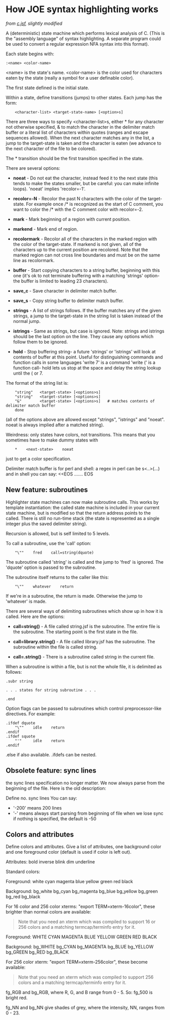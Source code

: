 How JOE syntax highlighting works
=================================

*from [c.jsf](http://joe-editor.hg.sourceforge.net/hgweb/joe-editor/joe-editor/file/tip/syntax/c.jsf.in),
slightly modified*

A (deterministic) state machine which performs lexical analysis of C.
(This is the "assembly language" of syntax highlighting.  A separate
program could be used to convert a regular expression NFA syntax into this
format).

Each state begins with:

    :<name> <color-name>

\<name\> is the state's name.
\<color-name\> is the color used for characters eaten by the state
(really a symbol for a user definable color).

The first state defined is the initial state.

Within a state, define transitions (jumps) to other states.  Each
jump has the form:

        <character-list> <target-state-name> [<option>s]

There are three ways to specify \<character-list\>s, either * for any
character not otherwise specified, & to match the character in the
delimiter match buffer or a literal list of characters within quotes
(ranges and escape sequences allowed).  When the next character matches
any in the list, a jump to the target-state is taken and the character is
eaten (we advance to the next character of the file to be colored).

The * transition should be the first transition specified in the state.

There are several options:

* __noeat__       - Do not eat the character, instead feed it to the next state
                    (this tends to make the states smaller, but be careful: you
                    can make infinite loops).  'noeat' implies 'recolor=-1'.

* __recolor=-N__  - Recolor the past N characters with the color of the
                    target-state.  For example once /* is recognized as the
                    start of C comment, you want to color the /* with the C
                    comment color with recolor=-2.

* __mark__        - Mark beginning of a region with current position.

* __markend__     - Mark end of region.

* __recolormark__ - Recolor all of the characters in the marked region with
                    the color of the target-state.  If markend is not given,
                    all of the characters up to the current position are recolored.
                    Note that the marked region can not cross line boundaries and
                    must be on the same line as recolormark.

* __buffer__      - Start copying characters to a string buffer, beginning with this
                    one (it's ok to not terminate buffering with a matching
                    'strings' option- the buffer is limited to leading 23
                    characters).

* __save_c__      - Save character in delimiter match buffer.

* __save_s__      - Copy string buffer to delimiter match buffer.

* __strings__     - A list of strings follows.  If the buffer matches any of the
                    given strings, a jump to the target-state in the string list
                    is taken instead of the normal jump.

* __istrings__    - Same as strings, but case is ignored.
                    Note: strings and istrings should be the last option on the
                    line.  They cause any options which follow them to be ignored.

* __hold__        - Stop buffering string- a future 'strings' or 'istrings' will
                    look at contents of buffer at this point.  Useful for distinguishing
                    commands and function calls in some languages 'write 7' is a command
                    'write (' is a function call- hold lets us stop at the space and delay
                    the string lookup until the ( or 7.

The format of the string list is:

        "string"   <target-state> [<options>s]
        "string"   <target-state> [<options>s]
        "&"        <target-state> [<options>s]   # matches contents of delimiter match buffer
        done

(all of the options above are allowed except "strings", "istrings" and "noeat".  noeat is
always implied after a matched string).

Weirdness: only states have colors, not transitions.  This means that you
sometimes have to make dummy states with

        *    <next-state>    noeat

just to get a color specification.

Delimiter match buffer is for perl and shell: a regex in perl can be s<..>(...)
and in shell you can say: <<EOS ....... EOS

New feature: subroutines
------------------------

Highlighter state machines can now make subroutine calls.  This works by
template instantiation: the called state machine is included in your
current state machine, but is modified so that the return address points
to the called.  There is still no run-time stack (the state is represented
as a single integer plus the saved delimiter string).

Recursion is allowed, but is self limited to 5 levels.

To call a subroutine, use the 'call' option:

        "\""    fred    call=string(dquote)

The subroutine called 'string' is called and the jump to 'fred' is
ignored.  The 'dquote' option is passed to the subroutine.

The subroutine itself returns to the caller like this:

        "\""    whatever    return

If we're in a subroutine, the return is made.  Otherwise the jump
to 'whatever' is made.

There are several ways of delimiting subroutines which show up in how it
is called.  Here are the options:

* __call=string()__         - A file called string.jsf is the subroutine.
                              The entire file is the subroutine.  The starting
                              point is the first state in the file.

* __call=library.string()__ - A file called library.jsf has the subroutine.
                              The subroutine within the file is called string.

* __call=.string()__        - There is a subroutine called string in the current file.

When a subroutine is within a file, but is not the whole file, it is delimited
as follows:

    .subr string

    . . . states for string subroutine . . .

    .end

Option flags can be passed to subroutines which control preprocessor-like
directives.  For example:

    .ifdef dquote
        "\""    idle    return
    .endif
    .ifdef squote
        "'"     idle    return
    .endif

.else if also available.  .ifdefs can be nested.

Obsolete feature: sync lines
----------------------------

the sync lines specification no longer matter.  We now always parse
from the beginning of the file.  Here is the old description:

Define no. sync lines
You can say:
* '-200' means 200 lines
* '-'    means always start parsing from beginning of file when we lose sync
         if nothing is specified, the default is -50

Colors and attributes
---------------------

Define colors and attributes.  Give a list of attributes, one
background color and one foreground color (default is used if
color is left out).

Attributes:
  bold inverse blink dim underline

Standard colors:

Foreground:
  white cyan magenta blue yellow green red black

Background:
  bg_white bg_cyan bg_magenta bg_blue bg_yellow bg_green bg_red bg_black

For 16 color and 256 color xterms: "export TERM=xterm-16color", these
brighter than normal colors are available:

> Note that you need an xterm which was compiled to support 16 or 256 colors
> and a matching termcap/terminfo entry for it.

Foreground:
  WHITE CYAN MAGENTA BLUE YELLOW GREEN RED BLACK

Background:
  bg_WHITE bg_CYAN bg_MAGENTA bg_BLUE bg_YELLOW bg_GREEN bg_RED bg_BLACK

For 256 color xterm: "export TERM=xterm-256color", these become available:

> Note that you need an xterm which was compiled to support 256 colors and a
> matching termcap/terminfo entry for it.

fg_RGB and bg_RGB, where R, G, and B range from 0 - 5.  So: fg_500 is bright red.

fg_NN and bg_NN give shades of grey, where the intensity, NN, ranges from 0 - 23.
